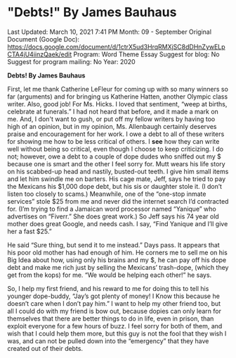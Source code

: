 # "Debts!" By James Bauhaus

Last Updated: March 10, 2021 7:41 PM
Month: 09 - September
Original Document (Google Doc): https://docs.google.com/document/d/1ctrX5ud3HrqRMXjSC8dDHnZywELpCTA4jU4iinzQaek/edit
Program: Word Theme Essay
Suggest for blog: No
Suggest for program mailing: No
Year: 2020

**Debts! By James Bauhaus**

First, let me thank Catherine LeFleur for coming up with so many winners so far (arguments) and for bringing us Katherine Hatten, another Olympic class writer. Also, good job! For Ms. Hicks. I loved that sentiment, “weep at births, celebrate at funerals.” I had not heard that before, and it made a mark on me. And, I don't want to gush, or put off my fellow writers by having too high of an opinion, but in my opinion, Ms. Allenbaugh certainly deserves praise and encouragement for her work. I owe a debt to all of these writers for showing me how to be less critical of others. I **see** how they can write well without being so critical, even though I choose to keep criticizing. I do not; however, owe a debt to a couple of dope dudes who sniffed out my $ because one is smart and the other I feel sorry for. Mutt wears his life story on his scabbed-up head and nastily, busted-out teeth. I give him small items and let him swindle me on barters. His cage mate, Jeff, says he tried to pay the Mexicans his $1,000 dope debt, but his sis or daughter stole it. (I don’t listen too closely to scams.) Meanwhile, one of the “one-stop inmate services” stole $25 from me and never did the internet search I’d contracted for. (I’m trying to find a Jamaican word processor named “Yanique” who advertises on “Fiverr.” She does great work.) So Jeff says his 74 year old mother does great Google, and needs cash. I say, “Find Yanique and I’ll give her a fast $25.”

He said “Sure thing, but send it to me instead.” Days pass. It appears that his poor old mother has had enough of him. He corners me to sell me on his Big Idea about how, using only his brains and my $, he can pay off his dope debt and make me rich just by selling the Mexicans’ trash-dope, (which they get from the kops) for me. “We would be helping each other!” he says.

So, I help my first friend, and his reward to me for doing this to tell his younger dope-buddy, “Jay’s got plenty of money! I Know this because he doesn’t care when I don’t pay him.” I want to help my other friend too, but all I could do with my friend is bow out, because dopies can only learn for themselves that there are better things to do in life, even in prison, than exploit everyone for a few hours of buzz. I feel sorry for both of them, and wish that I could help them more, but this guy is not the fool that they wish I was, and can not be pulled down into the “emergency” that they have created out of their debts.